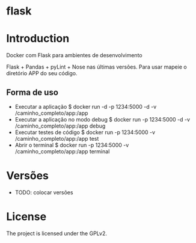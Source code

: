 # flask

Introduction
============

Docker com Flask para ambientes de desenvolvimento 

Flask + Pandas + pyLint + Nose nas últimas versões. Para usar mapeie o diretório APP do seu código.


Forma de uso
------------
* Executar a aplicação
$ docker run -d -p 1234:5000 -d -v /caminho_completo/app:/app
* Executar a aplicação no modo debug
$ docker run -p 1234:5000 -d -v /caminho_completo/app:/app debug
* Executar testes de código
$ docker run -p 1234:5000 -v /caminho_completo/app:/app test
* Abrir o terminal
$ docker run -p 1234:5000 -v /caminho_completo/app:/app terminal

Versões
=======

* TODO: colocar versões

License
=======

The project is licensed under the GPLv2.

